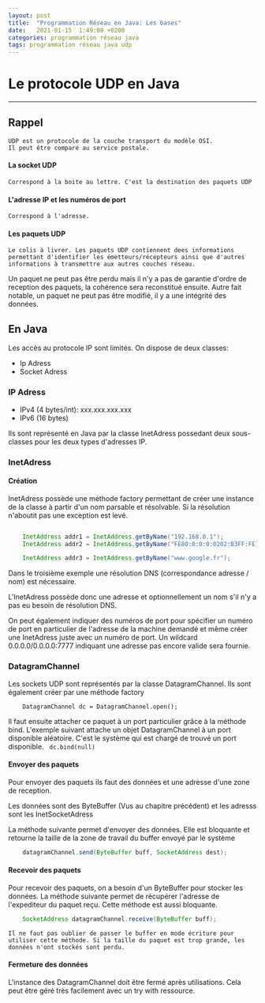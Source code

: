 ```yaml
---
layout: post
title:  "Programmation Réseau en Java: Les bases"
date:   2021-01-15  1:49:08 +0200
categories: programmation réseau java
tags: programmation réseau java udp
---
```


# Le protocole UDP en Java
----------------

## Rappel

    UDP est un protocole de la couche transport du modèle OSI.
    Il peut être comparé au service postale.

#### La socket UDP
    Correspond à la boite au lettre. C'est la destination des paquets UDP

#### L'adresse IP et les numéros de port
    Correspond à l'adresse.
#### Les paquets UDP
    Le colis à livrer. Les paquets UDP contiennent dees informations permettant d'identifier les émetteurs/récepteurs ainsi que d'autres informations à transmettre aux autres couches réseau.


Un paquet ne peut pas être perdu mais il n'y a pas de garantie d'ordre de reception des paquets, la cohérence sera reconstitué ensuite. Autre fait notable, un paquet ne peut pas être modifié, il y a une intégrité des données.

## En Java 

Les accès au protocole IP sont limités.
On dispose de deux classes: 
- Ip Adress
- Socket Adress

### IP Adress

- IPv4 (4 bytes/int): xxx.xxx.xxx.xxx
- IPv6 (16 bytes)

Ils sont représenté en Java par la classe InetAdress possedant deux sous-classes pour les deux types d'adresses IP. 

### InetAdress

#### Création
InetAdress possède une méthode factory permettant de créer une instance de la classe à partir d'un nom parsable et résolvable. Si la résolution n'aboutit pas une exception est levé.

```Java

    InetAddress addr1 = InetAddress.getByName("192.168.0.1");
    InetAddress addr2 = InetAddress.getByName("FE80:0:0:0:0202:B3FF:FE1E:8329");

    InetAddress addr3 = InetAddress.getByName("www.google.fr");
```

Dans le troisième exemple une résolution DNS (correspondance adresse / nom) est nécessaire.

L'InetAdress possède donc une adresse et optionnellement un nom s'il n'y a pas eu besoin de résolution DNS.

On peut également indiquer des numéros de port pour spécifier un numéro de port en particulier de l'adresse de la machine demandé et même créer une InetAdress juste avec un numéro de port. 
    Un wildcard 0.0.0.0/0.0.0.0:7777 indiquant une adresse pas encore valide sera fournie.

### DatagramChannel
Les sockets UDP sont représentés par la classe DatagramChannel. Ils sont également créer par une méthode factory
```
    DatagramChannel dc = DatagramChannel.open();
```
Il faut ensuite attacher ce paquet à un port particulier grâce à la méthode bind.
L'exemple suivant attache un objet DatagramChannel à un port disponible aléatoire. C'est le système qui est chargé de trouvé un port disponible.
`` dc.bind(null)``

#### Envoyer des paquets

Pour envoyer des paquets ils faut des données et une adresse d'une zone de reception.

Les données sont des ByteBuffer (Vus au chapitre précédent) et les adresss sont les InetSocketAdress

La méthode suivante permet d'envoyer des  données. Elle est bloquante et retourne la taille de la zone de travail du buffer envoyé par le système 
```Java
    datagramChannel.send(ByteBuffer buff, SocketAddress dest);
```

#### Recevoir des paquets
Pour recevoir des paquets, on a besoin d'un ByteBuffer pour stocker les données. La méthode suivante permet de récupérer l'adresse de l'expediteur du paquet reçu. Cette méthode est aussi bloquante.

```Java
    SocketAddress datagramChannel.receive(ByteBuffer buff);
```

    Il ne faut pas oublier de passer le buffer en mode écriture pour utiliser cette méthode. Si la taille du paquet est trop grande, les données n'ont stockés sont perdu.

#### Fermeture des données

L'instance des DatagramChannel doit être fermé après utilisations. Cela peut être géré très facilement avec un try with ressource.  